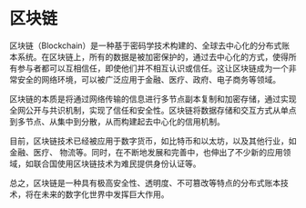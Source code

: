 # 区块链
区块链（Blockchain）是一种基于密码学技术构建的、全球去中心化的分布式账本系统。在区块链上，所有的数据是被加密保护的，通过去中心化的方式，使得所有参与者都可以互相信任，即使他们并不相互认识或信任。这让区块链成为一个非常安全的网络环境，可以被广泛应用于金融、医疗、政府、电子商务等领域。

区块链的本质是将通过网络传输的信息进行多节点副本复制和加密存储，通过实现全网公开与共识机制，实现了信任和安全性。区块链将数据存储和交互方式从单点到多节点、从集中到分散，从而构建起去中心化的信用机制。

目前，区块链技术已经被应用于数字货币，如比特币和以太坊，以及其他行业，如金融、医疗、 物流等。同时，在不断地发展和完善中，也伸出了不少新的应用领域，如联合国使用区块链技术为难民提供身份认证等。

总之，区块链是一种具有极高安全性、透明度、不可篡改等特点的分布式账本技术，将在未来的数字化世界中发挥巨大作用。
